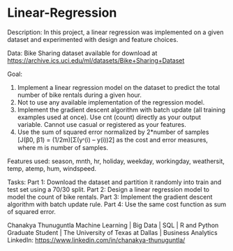 # Linear-Regression

Description:
In this project, a linear regression was implemented on a given dataset and experimented with design and feature choices.

Data:
Bike Sharing dataset available for download at https://archive.ics.uci.edu/ml/datasets/Bike+Sharing+Dataset

Goal:
1) Implement a linear regression model on the dataset to predict the total number of bike rentals during a given hour. 
2) Not to use any available implementation of the regression model.
3) Implement the gradient descent algorithm with batch update (all training examples used at once). Use cnt (count) directly as your output variable. Cannot use casual or registered as your features. 
4) Use the sum of squared error normalized by 2*number of samples [J(β0, β1) = (1/2m)[Σ(yᶺ(i) – y(i))2] as the cost and error measures, where m is number of samples.

Features used:
season, mnth, hr, holiday, weekday, workingday, weathersit, temp, atemp, hum, windspeed.

Tasks:
Part 1: Download the dataset and partition it randomly into train and test set using a 70/30 split.
Part 2: Design a linear regression model to model the count of bike rentals.
Part 3: Implement the gradient descent algorithm with batch update rule. 
Part 4: Use the same cost function as sum of squared error.


Chanakya Thunuguntla
Machine Learning | Big Data | SQL | R and Python
Graduate Student | The University of Texas at Dallas | Business Analytics
LinkedIn: https://www.linkedin.com/in/chanakya-thunuguntla/

